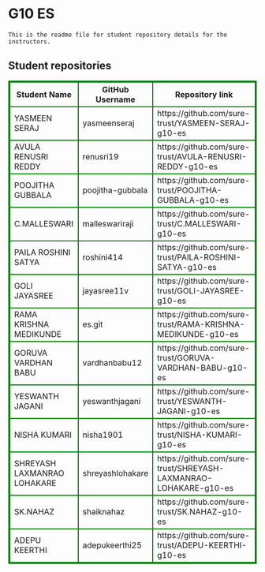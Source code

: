 # G10 ES
    This is the readme file for student repository details for the instructors.
## Student repositories 
<table style="border : 2px solid green; width:100%;">
<tr >
<th style="border : 2px solid green;">Student Name</th>
<th style="border : 2px solid green;">GitHub Username</th>
<th style="border : 2px solid green;">Repository link</th>
</tr>
<tr style="border : 2px solid green;">
<td style="border : 2px solid green;">YASMEEN SERAJ</td> 

<td style="border : 2px solid green;">yasmeenseraj</td> 

<td style="border : 2px solid green;">https://github.com/sure-trust/YASMEEN-SERAJ-g10-es</td> 
</tr>

<tr style="border : 2px solid green;">
<td style="border : 2px solid green;">AVULA RENUSRI REDDY</td> 

<td style="border : 2px solid green;">renusri19</td> 

<td style="border : 2px solid green;">https://github.com/sure-trust/AVULA-RENUSRI-REDDY-g10-es</td> 
</tr>

<tr style="border : 2px solid green;">
<td style="border : 2px solid green;">POOJITHA GUBBALA</td> 

<td style="border : 2px solid green;">poojitha-gubbala</td> 

<td style="border : 2px solid green;">https://github.com/sure-trust/POOJITHA-GUBBALA-g10-es</td> 
</tr>

<tr style="border : 2px solid green;">
<td style="border : 2px solid green;">C.MALLESWARI</td> 

<td style="border : 2px solid green;">malleswariraji</td> 

<td style="border : 2px solid green;">https://github.com/sure-trust/C.MALLESWARI-g10-es</td> 
</tr>

<tr style="border : 2px solid green;">
<td style="border : 2px solid green;">PAILA ROSHINI SATYA</td> 

<td style="border : 2px solid green;">roshini414</td> 

<td style="border : 2px solid green;">https://github.com/sure-trust/PAILA-ROSHINI-SATYA-g10-es</td> 
</tr>

<tr style="border : 2px solid green;">
<td style="border : 2px solid green;">GOLI JAYASREE</td> 

<td style="border : 2px solid green;">jayasree11v</td> 

<td style="border : 2px solid green;">https://github.com/sure-trust/GOLI-JAYASREE-g10-es</td> 
</tr>

<tr style="border : 2px solid green;">
<td style="border : 2px solid green;">RAMA KRISHNA MEDIKUNDE</td> 

<td style="border : 2px solid green;">es.git</td> 

<td style="border : 2px solid green;">https://github.com/sure-trust/RAMA-KRISHNA-MEDIKUNDE-g10-es</td> 
</tr>

<tr style="border : 2px solid green;">
<td style="border : 2px solid green;">GORUVA VARDHAN BABU</td> 

<td style="border : 2px solid green;">vardhanbabu12</td> 

<td style="border : 2px solid green;">https://github.com/sure-trust/GORUVA-VARDHAN-BABU-g10-es</td> 
</tr>

<tr style="border : 2px solid green;">
<td style="border : 2px solid green;">YESWANTH JAGANI</td> 

<td style="border : 2px solid green;">yeswanthjagani</td> 

<td style="border : 2px solid green;">https://github.com/sure-trust/YESWANTH-JAGANI-g10-es</td> 
</tr>

<tr style="border : 2px solid green;">
<td style="border : 2px solid green;">NISHA KUMARI</td> 

<td style="border : 2px solid green;">nisha1901</td> 

<td style="border : 2px solid green;">https://github.com/sure-trust/NISHA-KUMARI-g10-es</td> 
</tr>

<tr style="border : 2px solid green;">
<td style="border : 2px solid green;">SHREYASH LAXMANRAO LOHAKARE</td> 

<td style="border : 2px solid green;">shreyashlohakare</td> 

<td style="border : 2px solid green;">https://github.com/sure-trust/SHREYASH-LAXMANRAO-LOHAKARE-g10-es</td> 
</tr>

<tr style="border : 2px solid green;">
<td style="border : 2px solid green;">SK.NAHAZ</td> 

<td style="border : 2px solid green;">shaiknahaz</td> 

<td style="border : 2px solid green;">https://github.com/sure-trust/SK.NAHAZ-g10-es</td> 
</tr>

<tr style="border : 2px solid green;">
<td style="border : 2px solid green;">ADEPU KEERTHI</td> 

<td style="border : 2px solid green;">adepukeerthi25</td> 

<td style="border : 2px solid green;">https://github.com/sure-trust/ADEPU-KEERTHI-g10-es</td> 
</tr>
